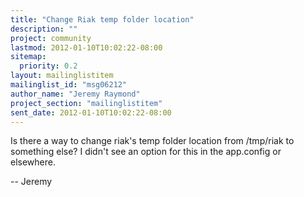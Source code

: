 ```yaml
---
title: "Change Riak temp folder location"
description: ""
project: community
lastmod: 2012-01-10T10:02:22-08:00
sitemap:
  priority: 0.2
layout: mailinglistitem
mailinglist_id: "msg06212"
author_name: "Jeremy Raymond"
project_section: "mailinglistitem"
sent_date: 2012-01-10T10:02:22-08:00
---
```



Is there a way to change riak's temp folder location from /tmp/riak to
something else? I didn't see an option for this in the app.config or
elsewhere.

--
Jeremy
